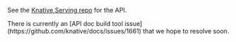 
<p>See the <a href="https://github.com/knative/serving/tree/master/pkg/apis">Knative Serving repo</a> for the API.</p>

<p>There is currently an [API doc build tool issue](https://github.com/knative/docs/issues/1661) that we hope to resolve soon.</p>

